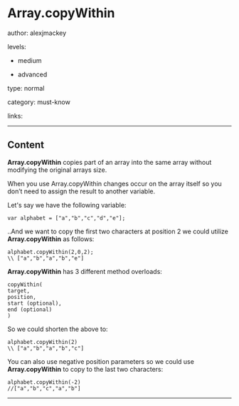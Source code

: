 # Array.copyWithin
author: alexjmackey

levels:

  - medium

  - advanced

type: normal

category: must-know

links:

---
## Content

**Array.copyWithin** copies part of an array into the same array without modifying the original arrays size.
 
When you use Array.copyWithin changes occur on the array itself so you don’t need to assign the result to another variable.

Let's say we have the following variable:
```
var alphabet = ["a","b","c","d","e"];
```

..And we want to copy the first two characters at position 2 we could utilize **Array.copyWithin** as follows:

```
alphabet.copyWithin(2,0,2);
\\ ["a","b","a","b","e"]
```

**Array.copyWithin** has 3 different method overloads:

```
copyWithin(
target,
position,
start (optional),
end (optional)
)
```

So we could shorten the above to:

```
alphabet.copyWithin(2)
\\ ["a","b","a","b","c"]
```

You can also use negative position parameters so we could use **Array.copyWithin** to copy to the last two characters:

```
alphabet.copyWithin(-2)
//["a","b","c","a","b"]
```

---
